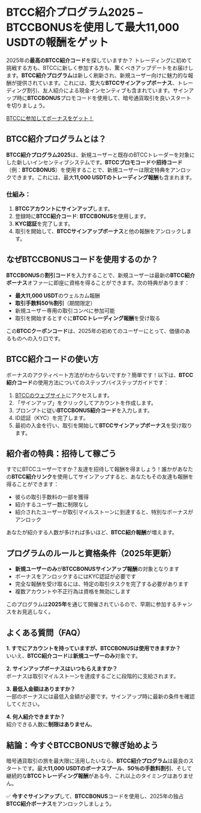 <h1>BTCC紹介プログラム2025 – BTCCBONUSを使用して最大11,000 USDTの報酬をゲット</h1>
</header>

<section>
  <p>2025年の<strong>最高のBTCC紹介コード</strong>を探していますか？ トレーディングに初めて挑戦する方も、BTCCに新しく参加する方も、驚くべきアップデートをお届けします。<strong>BTCC紹介プログラム</strong>は新しく刷新され、新規ユーザー向けに魅力的な報酬が提供されています。これには、寛大な<strong>BTCCサインアップボーナス</strong>、トレーディング割引、友人紹介による現金インセンティブも含まれています。サインアップ時に<strong>BTCCBONUS</strong>プロモコードを使用して、暗号通貨取引を良いスタートを切りましょう。</p>
</section>
<a href="https://partner.btcc.com/us/c/BTCCBONUS/9303" target="_blank">BTCCに参加してボーナスをゲット！</a>

<section>
  <h2>BTCC紹介プログラムとは？</h2>
  <p><strong>BTCC紹介プログラム2025</strong>は、新規ユーザーと既存のBTCCトレーダーを対象にした新しいインセンティブシステムです。<strong>BTCCプロモコード</strong>や<strong>招待コード</strong>（例：<strong>BTCCBONUS</strong>）を使用することで、新規ユーザーは限定特典をアンロックできます。これには、最大<strong>11,000 USDTのトレーディング報酬</strong>も含まれます。</p>

<h3>仕組み：</h3>
<ol>
    <li><strong>BTCCアカウントにサインアップ</strong>します。</li>
    <li>登録時に<strong>BTCC紹介コード</strong>: <strong>BTCCBONUS</strong>を使用します。</li>
    <li><strong>KYC認証</strong>を完了します。</li>
    <li>取引を開始して、<strong>BTCCサインアップボーナス</strong>と他の報酬をアンロックします。</li>
</ol>
</section>

<section>
  <h2>なぜBTCCBONUSコードを使用するのか？</h2>
  <p><strong>BTCCBONUS</strong>の<strong>割引コード</strong>を入力することで、新規ユーザーは最新の<strong>BTCC紹介ボーナス</strong>オファーに即座に資格を得ることができます。次の特典があります：</p>
  <ul>
    <li><strong>最大11,000 USDT</strong>のウェルカム報酬</li>
    <li><strong>取引手数料50％割引</strong>（期間限定）</li>
    <li>新規ユーザー専用の取引コンペに参加可能</li>
    <li>取引を開始するとすぐに<strong>BTCCトレーディング報酬</strong>を受け取る</li>
  </ul>
  <p>この<strong>BTCCクーポンコード</strong>は、2025年の初めてのユーザーにとって、価値のあるものへの入り口です。</p>
</section>

<section>
  <h2>BTCC紹介コードの使い方</h2>
  <p>ボーナスのアクティベート方法がわからないですか？簡単です！以下は、<strong>BTCC紹介コード</strong>の使用方法についてのステップバイステップガイドです：</p>
  <ol>
    <li><a href="https://www.btcc.com" target="_blank" rel="noopener noreferrer">BTCCのウェブサイト</a>にアクセスします。</li>
    <li>「サインアップ」をクリックしてアカウントを作成します。</li>
    <li>プロンプトに従い<strong>BTCCBONUS紹介コード</strong>を入力します。</li>
    <li>ID認証（KYC）を完了します。</li>
    <li>最初の入金を行い、取引を開始して<strong>BTCCサインアップボーナス</strong>を受け取ります。</li>
  </ol>
</section>

<section>
  <h2>紹介者の特典：招待して稼ごう</h2>
  <p>すでにBTCCユーザーですか？友達を招待して報酬を得ましょう！誰かがあなたの<strong>BTCC紹介リンク</strong>を使用してサインアップすると、あなたもその友達も報酬を得ることができます：</p>
  <ul>
    <li>彼らの取引手数料の一部を獲得</li>
    <li>紹介するユーザー数に制限なし</li>
    <li>紹介されたユーザーが取引マイルストーンに到達すると、特別なボーナスがアンロック</li>
  </ul>
  <p>あなたが紹介する人数が多ければ多いほど、<strong>BTCC紹介報酬</strong>が増えます。</p>
</section>

<section>
  <h2>プログラムのルールと資格条件（2025年更新）</h2>
  <ul>
    <li><strong>新規ユーザーのみ</strong>が<strong>BTCCBONUSサインアップ報酬</strong>の対象となります</li>
    <li>ボーナスをアンロックするにはKYC認証が必要です</li>
    <li>完全な報酬を受け取るには、特定の取引タスクを完了する必要があります</li>
    <li>複数アカウントや不正行為は資格を無効にします</li>
  </ul>
  <p>このプログラムは<strong>2025年</strong>を通じて開催されているので、早期に参加するチャンスをお見逃しなく。</p>
</section>

<section>
  <h2>よくある質問（FAQ）</h2>
  <p><strong>1. すでにアカウントを持っていますが、BTCCBONUSは使用できますか？</strong><br>
  いいえ、<strong>BTCC紹介コード</strong>は<strong>新規ユーザーのみ</strong>対象です。</p>
  <p><strong>2. サインアップボーナスはいつもらえますか？</strong><br>
  ボーナスは取引マイルストーンを達成するごとに段階的に支給されます。</p>

  <p><strong>3. 最低入金額はありますか？</strong><br>
    一部のボーナスには最低入金額が必要です。サインアップ時に最新の条件を確認してください。</p>

  <p><strong>4. 何人紹介できますか？</strong><br>
    紹介できる人数に<strong>制限はありません</strong>。</p>
</section>

<section>
  <h2>結論：今すぐBTCCBONUSで稼ぎ始めよう</h2>
  <p>暗号通貨取引の旅を最大限に活用したいなら、<strong>BTCC紹介プログラム</strong>は最良のスタートです。最大<strong>11,000 USDTのボーナスプール</strong>、<strong>50％の手数料割引</strong>、そして継続的な<strong>BTCCトレーディング報酬</strong>がある今、これ以上のタイミングはありません。</p>
  <p>✅ <strong>今すぐサインアップ</strong>して、<strong>BTCCBONUS</strong>コードを使用し、2025年の独占<strong>BTCC紹介ボーナス</strong>をアンロックしましょう。</p>
</section>
</body>
</html>
